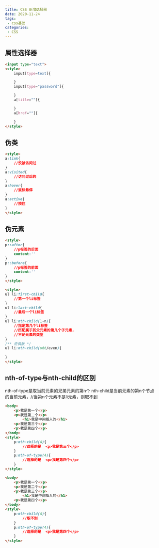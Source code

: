 ```yaml
---
title: CSS 新增选择器
date: 2020-11-24
tags:
 - css基础
categories: 
 - CSS
---
```

## 属性选择器
```html
<input type="text">
<style>
    input[type=text]{

    }
    input[type="password"]{

    }
    a[title=""]{

    }
    a[href=""]{

    }
</style>
```

## 伪类
```html
<style>
a:link{
    //没被访问过
}
a:visited{
    //访问过后的
}
a:hover{
    //鼠标悬停
}
a:active{
    //按住
}
</style>
```
## 伪元素
```html
<style>
p::after{
    //p标签的后面
    content:''
}
p::before{
    //p标签的前面
    content:''
}
</style>
```

```html
<style>
ul li:first-child{
    //第一个li标签
}
ul li:last-child{
    //最后一个li标签
}
ul li:nth-child(1~n){
    //指定第几个li标签
    //匹配属于其父元素的第几个子元素，
    //不论元素的类型
}
/** 奇偶数 */
ul li:nth-child(odd/even){
    
}
</style>
```
## nth-of-type与nth-child的区别
nth-of-type是取当前元素的兄弟元素的第n个
nth-child是当前元素的第n个节点的当前元素，//当第n个元素不是li元素，则取不到
```html
<body>
    <p>我是第一个</p>
    <p>我是第二个</p>
        <h1>我是中间插入的</h1>
    <p>我是第三个</p>
    <p>我是第四个</p>
</body>
<style>
    p:nth-child(4){
        //选择的是  <p>我是第三个</p>
    }
    p:nth-of-type(4){
        //选择的是  <p>我是第四个</p>
    }
</style>
```
```html
<body>
    <p>我是第一个</p>
    <p>我是第二个</p>
    <p>我是第三个</p>
        <h1>我是中间插入的</h1>
    <p>我是第四个</p>
</body>
<style>
    p:nth-child(4){
        //取不到
    }
    p:nth-of-type(4){
        //选择的是  <p>我是第四个</p>
    }
</style>
```



